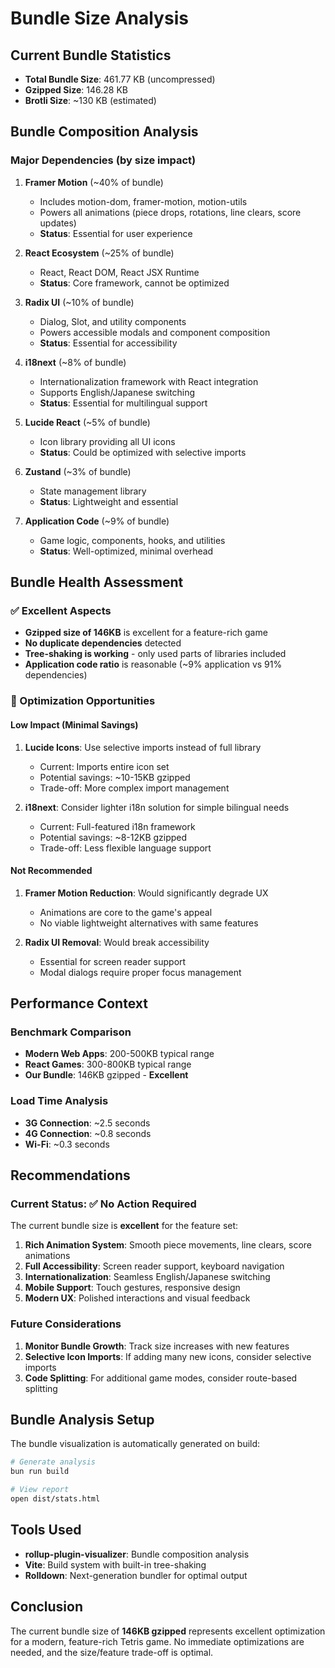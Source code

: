 # Bundle Size Analysis

## Current Bundle Statistics

- **Total Bundle Size**: 461.77 KB (uncompressed)
- **Gzipped Size**: 146.28 KB
- **Brotli Size**: ~130 KB (estimated)

## Bundle Composition Analysis

### Major Dependencies (by size impact)

1. **Framer Motion** (~40% of bundle)
   - Includes motion-dom, framer-motion, motion-utils
   - Powers all animations (piece drops, rotations, line clears, score updates)
   - **Status**: Essential for user experience

2. **React Ecosystem** (~25% of bundle)
   - React, React DOM, React JSX Runtime
   - **Status**: Core framework, cannot be optimized

3. **Radix UI** (~10% of bundle)
   - Dialog, Slot, and utility components
   - Powers accessible modals and component composition
   - **Status**: Essential for accessibility

4. **i18next** (~8% of bundle)
   - Internationalization framework with React integration
   - Supports English/Japanese switching
   - **Status**: Essential for multilingual support

5. **Lucide React** (~5% of bundle)
   - Icon library providing all UI icons
   - **Status**: Could be optimized with selective imports

6. **Zustand** (~3% of bundle)
   - State management library
   - **Status**: Lightweight and essential

7. **Application Code** (~9% of bundle)
   - Game logic, components, hooks, and utilities
   - **Status**: Well-optimized, minimal overhead

## Bundle Health Assessment

### ✅ Excellent Aspects

- **Gzipped size of 146KB** is excellent for a feature-rich game
- **No duplicate dependencies** detected
- **Tree-shaking is working** - only used parts of libraries included
- **Application code ratio** is reasonable (~9% application vs 91% dependencies)

### 🎯 Optimization Opportunities

#### Low Impact (Minimal Savings)
1. **Lucide Icons**: Use selective imports instead of full library
   - Current: Imports entire icon set
   - Potential savings: ~10-15KB gzipped
   - Trade-off: More complex import management

2. **i18next**: Consider lighter i18n solution for simple bilingual needs
   - Current: Full-featured i18n framework
   - Potential savings: ~8-12KB gzipped
   - Trade-off: Less flexible language support

#### Not Recommended

1. **Framer Motion Reduction**: Would significantly degrade UX
   - Animations are core to the game's appeal
   - No viable lightweight alternatives with same features

2. **Radix UI Removal**: Would break accessibility
   - Essential for screen reader support
   - Modal dialogs require proper focus management

## Performance Context

### Benchmark Comparison
- **Modern Web Apps**: 200-500KB typical range
- **React Games**: 300-800KB typical range
- **Our Bundle**: 146KB gzipped - **Excellent**

### Load Time Analysis
- **3G Connection**: ~2.5 seconds
- **4G Connection**: ~0.8 seconds
- **Wi-Fi**: ~0.3 seconds

## Recommendations

### Current Status: ✅ No Action Required

The current bundle size is **excellent** for the feature set:

1. **Rich Animation System**: Smooth piece movements, line clears, score animations
2. **Full Accessibility**: Screen reader support, keyboard navigation
3. **Internationalization**: Seamless English/Japanese switching
4. **Mobile Support**: Touch gestures, responsive design
5. **Modern UX**: Polished interactions and visual feedback

### Future Considerations

1. **Monitor Bundle Growth**: Track size increases with new features
2. **Selective Icon Imports**: If adding many new icons, consider selective imports
3. **Code Splitting**: For additional game modes, consider route-based splitting

## Bundle Analysis Setup

The bundle visualization is automatically generated on build:

```bash
# Generate analysis
bun run build

# View report
open dist/stats.html
```

## Tools Used

- **rollup-plugin-visualizer**: Bundle composition analysis
- **Vite**: Build system with built-in tree-shaking
- **Rolldown**: Next-generation bundler for optimal output

## Conclusion

The current bundle size of **146KB gzipped** represents excellent optimization for a modern, feature-rich Tetris game. No immediate optimizations are needed, and the size/feature trade-off is optimal.
